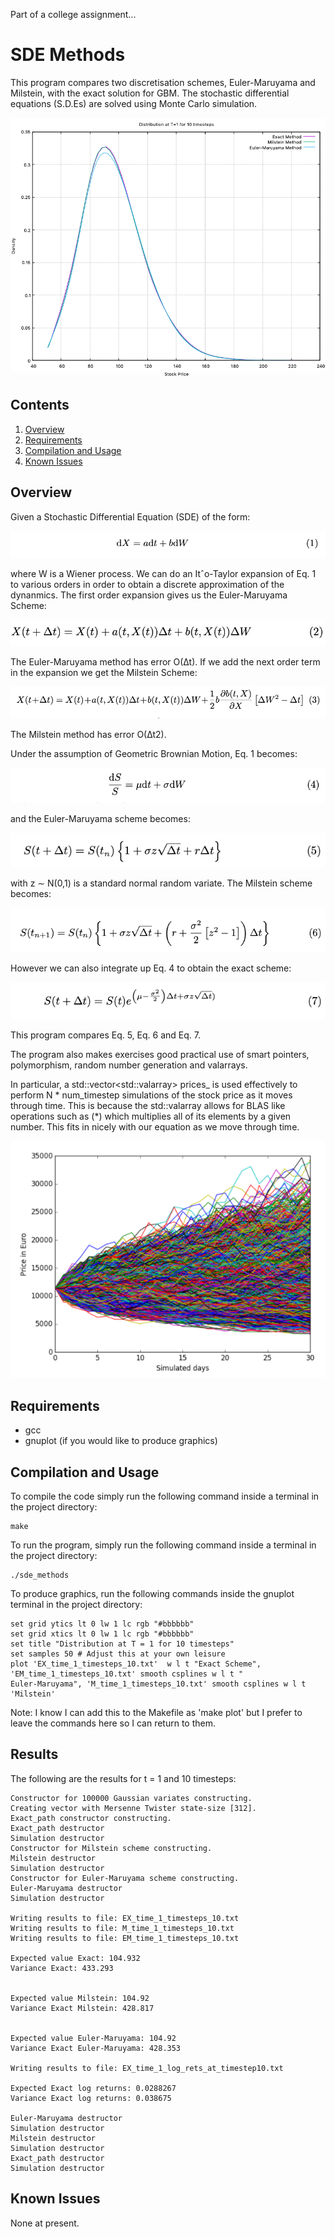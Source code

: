 Part of a college assignment...

# SDE Methods
This program compares two discretisation schemes, Euler-Maruyama and Milstein, with the exact solution for GBM. The 
stochastic differential equations (S.D.Es) are solved using Monte Carlo simulation.


![Screenshot](graphics/SDE_time_1_timesteps_10.png)

## Contents

1. [Overview](#overview)
2. [Requirements](#requirements)
3. [Compilation and Usage](#compilation-and-usage)
4. [Known Issues](#known-issues)

## Overview

Given a Stochastic Differential Equation (SDE) of the form:

![Screenshot](graphics/Eq.1.png)

where W is a Wiener process. We can do an Itˆo-Taylor expansion of Eq. 1 to various orders in order to obtain a discrete
approximation of the dynanmics. The first order expansion gives us the Euler-Maruyama Scheme:

![Screenshot](graphics/Eq.2.png)

The Euler-Maruyama method has error O(∆t). If we add the next order term
in the expansion we get the Milstein Scheme:

![Screenshot](graphics/Eq.3.png)

The Milstein method has error O(∆t2).

Under the assumption of Geometric Brownian Motion, Eq. 1 becomes:

![Screenshot](graphics/Eq.4.png)

and the Euler-Maruyama scheme becomes:

![Screenshot](graphics/Eq.5.png)

with z ∼ N(0,1) is a standard normal random variate. The Milstein scheme becomes:

![Screenshot](graphics/Eq.6.png)

However we can also integrate up Eq. 4 to obtain the exact scheme:

![Screenshot](graphics/Eq.7.png)

This program compares Eq. 5, Eq. 6 and Eq. 7.

The program also makes exercises good practical use of smart pointers, polymorphism, random number generation and 
valarrays.

In particular, a std::vector<std::valarray<double>> prices_ is used effectively to perform N * num_timestep simulations
of the stock price as it moves through time. This is because the std::valarray allows for BLAS like operations such as (*)
which multiplies all of its elements by a given number. This fits in nicely with our equation as we move through time.

![Screenshot](graphics/monte_carlo_simulation.png)

## Requirements

- gcc
- gnuplot (if you would like to produce graphics)

## Compilation and Usage

To compile the code simply run the following command inside a terminal in the project directory:

```shell
make
```

To run the program, simply run the following command inside a terminal in the project directory:

```shell
./sde_methods
```

To produce graphics, run the following commands inside the gnuplot terminal in the project directory:

```shell
set grid ytics lt 0 lw 1 lc rgb "#bbbbbb"
set grid xtics lt 0 lw 1 lc rgb "#bbbbbb"
set title "Distribution at T = 1 for 10 timesteps"
set samples 50 # Adjust this at your own leisure
plot 'EX_time_1_timesteps_10.txt'  w l t "Exact Scheme", 'EM_time_1_timesteps_10.txt' smooth csplines w l t "
Euler-Maruyama", 'M_time_1_timesteps_10.txt' smooth csplines w l t 'Milstein'
```

Note: I know I can add this to the Makefile as 'make plot' but I prefer to leave the commands here so I can return to them.

## Results

The following are the results for t = 1 and 10 timesteps:

```shell
Constructor for 100000 Gaussian variates constructing.
Creating vector with Mersenne Twister state-size [312].
Exact_path constructor constructing.
Exact_path destructor
Simulation destructor
Constructor for Milstein scheme constructing.
Milstein destructor
Simulation destructor
Constructor for Euler-Maruyama scheme constructing.
Euler-Maruyama destructor
Simulation destructor

Writing results to file: EX_time_1_timesteps_10.txt
Writing results to file: M_time_1_timesteps_10.txt
Writing results to file: EM_time_1_timesteps_10.txt

Expected value Exact: 104.932
Variance Exact: 433.293


Expected value Milstein: 104.92
Variance Exact Milstein: 428.817


Expected value Euler-Maruyama: 104.92
Variance Exact Euler-Maruyama: 428.353

Writing results to file: EX_time_1_log_rets_at_timestep10.txt

Expected Exact log returns: 0.0288267
Variance Exact log returns: 0.038675

Euler-Maruyama destructor
Simulation destructor
Milstein destructor
Simulation destructor
Exact_path destructor
Simulation destructor

```


## Known Issues

None at present.
